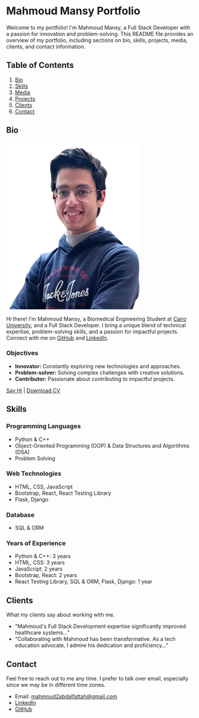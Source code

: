 # Mahmoud Mansy Portfolio

Welcome to my portfolio! I'm Mahmoud Mansy, a Full Stack Developer with a passion for innovation and problem-solving. This README file provides an overview of my portfolio, including sections on bio, skills, projects, media, clients, and contact information.

## Table of Contents
1. [Bio](#bio)
2. [Skills](#skills)
3. [Media](#media)
4. [Projects](#projects)
5. [Clients](#clients)
6. [Contact](#contact)

## Bio
![Mahmoud Mansy](./images/personal-pic4.png)

Hi there! I'm Mahmoud Mansy, a Biomedical Engineering Student at [Cairo University](https://eng.cu.edu.eg/en/), and a Full Stack Developer. I bring a unique blend of technical expertise, problem-solving skills, and a passion for impactful projects. Connect with me on [GitHub](https://github.com/MMansy19) and [LinkedIn](https://www.linkedin.com/in/mahmoud-mansy-a189a5232/).

### Objectives
- **Innovator:** Constantly exploring new technologies and approaches.
- **Problem-solver:** Solving complex challenges with creative solutions.
- **Contributor:** Passionate about contributing to impactful projects.

[Say Hi](#contact) | [Download CV](./assets/myResume.pdf)

## Skills
### Programming Languages
- Python & C++
- Object-Oriented Programming (OOP) & Data Structures and Algorithms (DSA)
- Problem Solving

### Web Technologies
- HTML, CSS, JavaScript
- Bootstrap, React, React Testing Library
- Flask, Django

### Database
- SQL & ORM

### Years of Experience
- Python & C++: 3 years
- HTML, CSS: 3 years
- JavaScript: 2 years
- Bootstrap, React: 2 years
- React Testing Library, SQL & ORM, Flask, Django: 1 year

## Clients
What my clients say about working with me.

- "Mahmoud's Full Stack Development expertise significantly improved healthcare systems..."
- "Collaborating with Mahmoud has been transformative. As a tech education advocate, I admire his dedication and proficiency..."

## Contact
Feel free to reach out to me any time. I prefer to talk over email, especially since we may be in different time zones.

- Email: [mahmoud2abdalfattah@gmail.com](mailto:mahmoud2abdalfattah@gmail.com)
- [LinkedIn](https://www.linkedin.com/in/mahmoud-mansy-a189a5232/)
- [GitHub](https://github.com/MMansy19)
